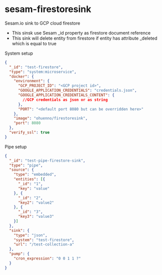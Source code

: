 # sesam-firestoresink
Sesam.io sink to GCP cloud firestore  
* This sinsk use Sesam _id property as firestore document reference  
* This sink will delete entity from firestore if entity has attribute _deleted which is equal to true

System setup
```json
{
  "_id": "test-firestore",
  "type": "system:microservice",
  "docker": {
    "environment": {
      "GCP_PROJECT_ID": "<GCP project id>",
      "GOOGLE_APPLICATION_CREDENTIALS": "credentials.json",
      "GOOGLE_APPLICATION_CREDENTIALS_CONTENT": {
        //GCP credentials as json or as string
      },
      "PORT": "<default port 8080 but can be overridden here>"
    },
    "image": "ohuenno/firestoresink",
    "port": 8080
  },
  "verify_ssl": true
}

```

Pipe setup 
```json
{
  "_id": "test-pipe-firestore-sink",
  "type": "pipe",
  "source": {
    "type": "embedded",
    "entities": [{
      "_id": "1",
      "key": "value"
    }, {
      "_id": "2",
      "key2": "value2"
    }, {
      "_id": "3",
      "key3": "value3"
    }]
  },
  "sink": {
    "type": "json",
    "system": "test-firestore",
    "url": "/test-collection-a"
  },
  "pump": {
    "cron_expression": "0 0 1 1 ?"
  }
}

```
